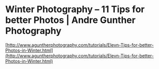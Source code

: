 <!--
id: 22253291
link: http://tumblr.atmos.org/post/22253291/winter-photography-11-tips-for-better-photos-andre
slug: winter-photography-11-tips-for-better-photos-andre
date: Sun Dec 23 2007 11:08:18 GMT-0800 (PST)
publish: 2007-12-023
tags: 
title: Winter Photography – 11 Tips for better Photos | Andre Gunther Photography
-->


Winter Photography – 11 Tips for better Photos | Andre Gunther Photography
==========================================================================

[http://www.aguntherphotography.com/tutorials/Elevn-Tips-for-better-Photos-in-Winter.html](http://www.aguntherphotography.com/tutorials/Elevn-Tips-for-better-Photos-in-Winter.html)

